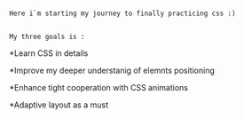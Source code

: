                                                                                 Here i`m starting my journey to finally practicing css :)
                                                                                
                                                                                                  My three goals is :

*Learn CSS in details

*Improve my deeper understanig of elemnts positioning

*Enhance tight cooperation with CSS animations

*Adaptive layout as a must
